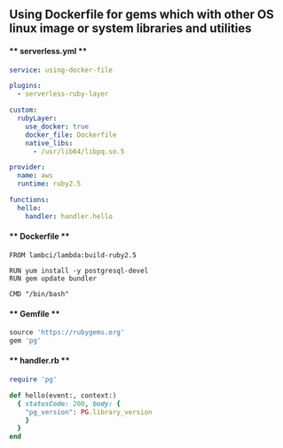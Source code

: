 
##  Using Dockerfile for gems which with other OS linux image or system libraries and utilities


<!-- tabs:start -->

#### ** serverless.yml **

```yml
service: using-docker-file

plugins:
  - serverless-ruby-layer

custom:
  rubyLayer:
    use_docker: true
    docker_file: Dockerfile
    native_libs:
      - /usr/lib64/libpq.so.5

provider:
  name: aws
  runtime: ruby2.5

functions:
  hello:
    handler: handler.hello
  ```
#### ** Dockerfile **
```docker
FROM lambci/lambda:build-ruby2.5

RUN yum install -y postgresql-devel
RUN gem update bundler

CMD "/bin/bash"
```

#### ** Gemfile **

```ruby
source 'https://rubygems.org'
gem 'pg'
```

#### ** handler.rb **

```ruby
require 'pg'

def hello(event:, context:)
  { statusCode: 200, body: {
    "pg_version": PG.library_version
    }
  }
end

```

<!-- tabs:end -->